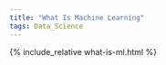 ```yaml
---
title: "What Is Machine Learning"   
tags: Data_Science
---
```


{% include_relative what-is-ml.html %}

